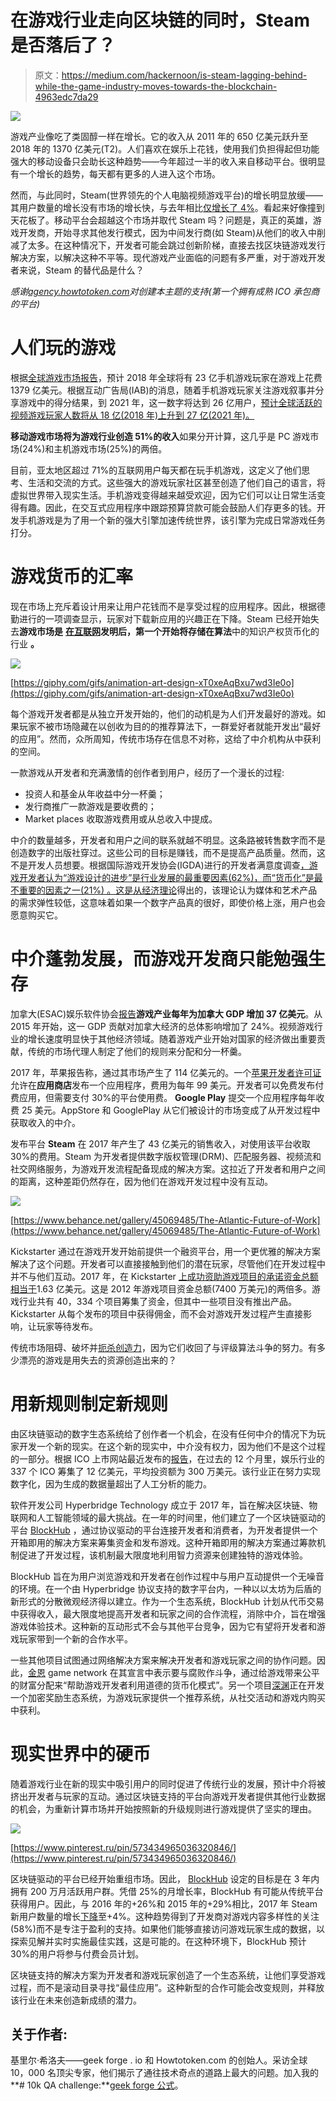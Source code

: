 # 在游戏行业走向区块链的同时，Steam 是否落后了？

> 原文：<https://medium.com/hackernoon/is-steam-lagging-behind-while-the-game-industry-moves-towards-the-blockchain-4963edc7da29>

![](img/2edb3580353632ec5ab170cd792718c7.png)

游戏产业像吃了类固醇一样在增长。它的收入从 2011 年的 650 亿美元跃升至 2018 年的 1370 亿美元(T2)。人们喜欢在娱乐上花钱，使用我们负担得起但功能强大的移动设备只会助长这种趋势——今年超过一半的收入来自移动平台。很明显有一个增长的趋势，每天都有更多的人进入这个市场。

然而，与此同时，Steam(世界领先的个人电脑视频游戏平台)的增长明显放缓——其用户数量的增长没有市场的增长快，与去年相比[仅增长了 4%](https://www.statista.com/statistics/823944/steam-new-users/)。看起来好像撞到天花板了。移动平台会超越这个市场并取代 Steam 吗？问题是，真正的英雄，游戏开发商，开始寻求其他发行模式，因为中间发行商(如 Steam)从他们的收入中削减了太多。在这种情况下，开发者可能会跳过创新阶梯，直接去找区块链游戏发行解决方案，以解决这种不平等。现代游戏产业面临的问题有多严重，对于游戏开发者来说，Steam 的替代品是什么？

*感谢*[*agency.howtotoken.com*](http://agency.howtotoken.com/)*对创建本主题的支持(第一个拥有成熟 ICO 承包商的平台)*

# 人们玩的游戏

根据[全球游戏市场报告](https://newzoo.com/insights/articles/global-games-market-reaches-137-9-billion-in-2018-mobile-games-take-half/)，预计 2018 年全球将有 23 亿手机游戏玩家在游戏上花费 1379 亿美元。根据互动广告局(IAB)的消息，随着手机游戏玩家关注游戏叙事并分享游戏中的得分结果，到 2021 年，这一数字将达到 26 亿用户，[预计全球活跃的视频游戏玩家人数将从 18 亿(2018 年)上升到 27 亿(2021 年)。](https://www.statista.com/statistics/748044/number-video-gamers-world/)

**移动游戏市场将为游戏行业创造 51%的收入**如果分开计算，这几乎是 PC 游戏市场(24%)和主机游戏市场(25%)的两倍。

目前，亚太地区超过 71%的互联网用户每天都在玩手机游戏，这定义了他们思考、生活和交流的方式。这些强大的游戏玩家社区甚至创造了他们自己的语言，将虚拟世界带入现实生活。手机游戏变得越来越受欢迎，因为它们可以让日常生活变得有趣。因此，在交互式应用程序中跟踪预算贷款可能会鼓励人们存更多的钱。开发手机游戏是为了用一个新的强大引擎加速传统世界，该引擎为完成日常游戏任务打分。

# 游戏货币的汇率

现在市场上充斥着设计用来让用户花钱而不是享受过程的应用程序。因此，根据德勤进行的一项调查显示，玩家对下载新应用的兴趣正在下降。Steam 已经开始失去**游戏市场是** [**在**](https://datapath.io/resources/blog/the-history-of-online-gaming/)**[互联网](https://www.theguardian.com/technology/2016/jul/15/how-the-internet-was-invented-1976-arpa-kahn-cerf)发明后，第一个开始将存储在算法**中的知识产权货币化的行业 **。**

![](img/7d033f9cc3d8610112637ce9cd1f4494.png)

[https://giphy.com/gifs/animation-art-design-xT0xeAqBxu7wd3Ie0o](https://giphy.com/gifs/animation-art-design-xT0xeAqBxu7wd3Ie0o)

每个游戏开发者都是从独立开发开始的，他们的动机是为人们开发最好的游戏。如果玩家不被市场隐藏在以创收为目的的推荐算法下，一群爱好者就能开发出“最好的应用”。然而，众所周知，传统市场存在信息不对称，这给了中介机构从中获利的空间。

一款游戏从开发者和充满激情的创作者到用户，经历了一个漫长的过程:

*   投资人和基金从年收益中分一杯羹；
*   发行商推广一款游戏是要收费的；
*   Market places 收取游戏费用或从总收入中提成。

中介的数量越多，开发者和用户之间的联系就越不明显。这条路被转售数字而不是创造数字的出版社穿过。这些公司的目标是赚钱，而不是提高产品质量。然而，这不是开发人员想要。根据国际游戏开发协会(IGDA)进行的开发者满意度调查[，游戏开发者认为“游戏设计的进步”是行业发展的最重要因素(62%)，而“货币化”是最不重要的因素之一(21%) 。这是从](https://cdn.ymaws.com/www.igda.org/resource/resmgr/2017_DSS_/!IGDA_DSS_2017_SummaryReport.pdf)[经济理论](https://www.khanacademy.org/economics-finance-domain/microeconomics/elasticity-tutorial/price-elasticity-tutorial/a/elasticity-in-areas-other-than-price-cnx)得出的，该理论认为媒体和艺术产品的需求弹性较低，这意味着如果一个数字产品真的很好，即使价格上涨，用户也会愿意购买它。

# 中介蓬勃发展，而游戏开发商只能勉强生存

加拿大(ESAC)娱乐软件协会[报告](http://theesa.ca/wp-content/uploads/2017/10/ESAC2017_Booklet_13_Digital.pdf)**游戏产业每年为加拿大 GDP 增加 37 亿美元**。从 2015 年开始，这一 GDP 贡献对加拿大经济的总体影响增加了 24%。视频游戏行业的增长速度明显快于其他经济领域。随着游戏产业开始对国家的经济做出重要贡献，传统的市场代理人制定了他们的规则来分配和分一杯羹。

2017 年，苹果报告称，通过其市场产生了 114 亿美元的。一个[苹果开发者许可证](https://developer.apple.com/programs/)允许在**应用商店**发布一个应用程序，费用为每年 99 美元。开发者可以免费发布付费应用，但需要支付 30%的平台使用费。 **Google Play** 提交一个应用程序每年收费 25 美元。AppStore 和 GooglePlay 从它们被设计的市场变成了从开发过程中获取收入的中介。

发布平台 **Steam** 在 2017 年产生了 43 亿美元的销售收入，对使用该平台收取 30%的费用。Steam 为开发者提供数字版权管理(DRM)、匹配服务器、视频流和社交网络服务，为游戏开发流程配备现成的解决方案。这拉近了开发者和用户之间的距离，这种差距仍然存在，因为他们在游戏开发过程中没有互动。

![](img/cb5cb440a91060a10b3e5a89b5566e49.png)

[https://www.behance.net/gallery/45069485/The-Atlantic-Future-of-Work](https://www.behance.net/gallery/45069485/The-Atlantic-Future-of-Work)

Kickstarter 通过在游戏开发开始前提供一个融资平台，用一个更优雅的解决方案解决了这个问题。开发者可以直接接触到他们的潜在玩家，尽管他们在开发过程中并不与他们互动。2017 年，在 Kickstarter [上成功资助游戏项目的承诺资金总额相当于](https://www.statista.com/statistics/260126/amount-of-dollars-pledged-towards-games-on-kickstarter/)1.63 亿美元。这是 2012 年游戏项目资金总额(7400 万美元)的两倍多。游戏行业共有 40，334 个项目筹集了资金，但其中一些项目没有推出产品。Kickstarter 从每个发布的项目中获得佣金，而不会对游戏开发过程产生直接影响，让玩家等待发布。

传统市场阻碍、破坏并[扼杀创造力](https://www.thestar.com.my/tech/tech-news/2018/09/03/are-youtubes-algorithms-fueling-creator-burnout/)，因为它们收回了与评级算法斗争的努力。有多少漂亮的游戏是用失去的资源创造出来的？

# 用新规则制定新规则

由区块链驱动的数字生态系统给了创作者一个机会，在没有任何中介的情况下为玩家开发一个新的现实。在这个新的现实中，中介没有权力，因为他们不是这个过程的一部分。根据 ICO 上市网站最近发布的[报告](https://icobench.com/reports/ICO%20Market%20Weekly%20Review%2025%20(September%2021,%202018).pdf)，在过去的 12 个月里，娱乐行业的 337 个 ICO 筹集了 12 亿美元，平均投资额为 300 万美元。该行业正在努力实现数字化，因为生成的数据量超出了人工分析的能力。

软件开发公司 Hyperbridge Technology 成立于 2017 年，旨在解决区块链、物联网和人工智能领域的最大挑战。在一年的时间里，他们建立了一个区块链驱动的平台 [BlockHub](https://medium.com/hyperbridge) ，通过协议驱动的平台连接开发者和消费者，为开发者提供一个开箱即用的解决方案来筹集资金和发布游戏。这种开箱即用的解决方案通过筹款机制促进了开发过程，该机制最大限度地利用智力资源来创建独特的游戏体验。

BlockHub 旨在为用户浏览游戏和开发者在创作过程中与用户互动提供一个无噪音的环境。在一个由 Hyperbridge 协议支持的数字平台内，一种以以太坊为后盾的新形式的分散微观经济得以建立。作为一个生态系统，BlockHub 计划从代币交易中获得收入，最大限度地提高开发者和玩家之间的合作流程，消除中介，旨在增强游戏体验技术。这种新的互动形式不会与其他平台竞争，因为它有望将开发者和游戏玩家带到一个新的合作水平。

一些其他项目试图通过网络解决方案来解决开发者和游戏玩家之间的协作问题。因此，[金恩](https://blog.enjincoin.io/enjin-coin-manifesto-8caae08b50a1) game network 在其宣言中表示要与腐败作斗争，通过给游戏带来公平的财富分配来“帮助游戏开发者利用道德的货币化模式”。另一个项目[深渊](https://medium.com/theabyss)正在开发一个加密奖励生态系统，为游戏玩家提供一个推荐系统，从社交活动和游戏内购买中获利。

# 现实世界中的硬币

随着游戏行业在新的现实中吸引用户的同时促进了传统行业的发展，预计中介将被挤出开发者与玩家的互动。通过区块链支持的平台向游戏开发者提供其他行业数据的机会，为重新计算市场并开始按照新的升级规则进行游戏提供了坚实的理由。

![](img/ac8d5046594c5989eb8e3c77303cfda6.png)

[https://www.pinterest.ru/pin/573434965036320846/](https://www.pinterest.ru/pin/573434965036320846/)

区块链驱动的平台已经开始重组市场。因此， [BlockHub](https://medium.com/hyperbridge) 设定的目标是在 3 年内拥有 200 万月活跃用户群。凭借 25%的月增长率，BlockHub 有可能从传统平台获得用户。因此，与 2016 年的+26%和 2015 年的+29%相比，2017 年 Steam 新用户数量的增长[下降](https://www.statista.com/statistics/823944/steam-new-users/)至+4%。这种趋势得到了开发商对游戏内容多样性的关注(58%)而不是专注于盈利的支持。如果他们能够直接访问游戏玩家生成的数据，以探索见解并实时实施最佳实践，这是可能的。在这种环境下，BlockHub 预计 30%的用户将参与付费会员计划。

区块链支持的解决方案为开发者和游戏玩家创造了一个生态系统，让他们享受游戏过程，而不是滚动目录寻找“最佳应用”。这种新型的合作可能会改变规则，并释放该行业在未来创造新成绩的潜力。

## 关于作者:

基里尔·希洛夫——geek forge . io 和 Howtotoken.com 的创始人。采访全球 10，000 名顶尖专家，他们揭示了通往技术奇点的道路上最大的问题。加入我的**# 10k QA challenge:**[geek forge 公式](https://formula.geekforge.io/)。